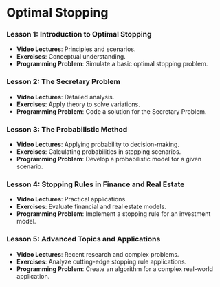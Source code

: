 # Optimal Stopping

### Lesson 1: Introduction to Optimal Stopping
- **Video Lectures**: Principles and scenarios.
- **Exercises**: Conceptual understanding.
- **Programming Problem**: Simulate a basic optimal stopping problem.

### Lesson 2: The Secretary Problem
- **Video Lectures**: Detailed analysis.
- **Exercises**: Apply theory to solve variations.
- **Programming Problem**: Code a solution for the Secretary Problem.

### Lesson 3: The Probabilistic Method
- **Video Lectures**: Applying probability to decision-making.
- **Exercises**: Calculating probabilities in stopping scenarios.
- **Programming Problem**: Develop a probabilistic model for a given scenario.

### Lesson 4: Stopping Rules in Finance and Real Estate
- **Video Lectures**: Practical applications.
- **Exercises**: Evaluate financial and real estate models.
- **Programming Problem**: Implement a stopping rule for an investment model.

### Lesson 5: Advanced Topics and Applications
- **Video Lectures**: Recent research and complex problems.
- **Exercises**: Analyze cutting-edge stopping rule applications.
- **Programming Problem**: Create an algorithm for a complex real-world application.
